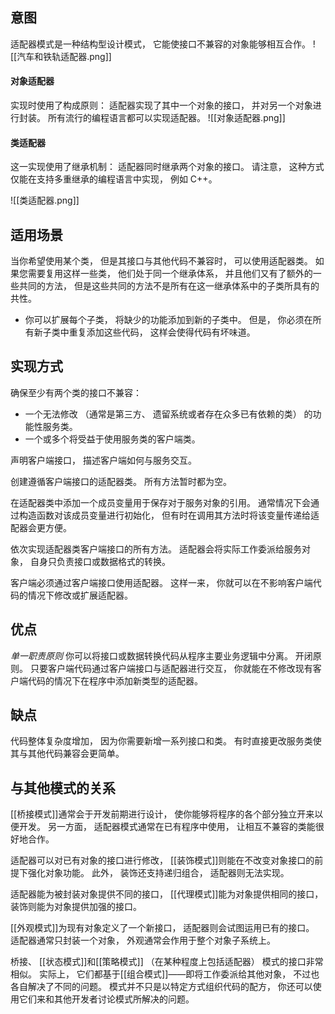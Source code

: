 ## 意图

适配器模式是一种结构型设计模式， 它能使接口不兼容的对象能够相互合作。
![[汽车和铁轨适配器.png]]

#### 对象适配器
实现时使用了构成原则： 适配器实现了其中一个对象的接口， 并对另一个对象进行封装。 所有流行的编程语言都可以实现适配器。
![[对象适配器.png]]
#### 类适配器
这一实现使用了继承机制： 适配器同时继承两个对象的接口。 请注意， 这种方式仅能在支持多重继承的编程语言中实现， 例如 C++。

![[类适配器.png]]

## 适用场景
当你希望使用某个类， 但是其接口与其他代码不兼容时， 可以使用适配器类。
如果您需要复用这样一些类， 他们处于同一个继承体系， 并且他们又有了额外的一些共同的方法， 但是这些共同的方法不是所有在这一继承体系中的子类所具有的共性。
-  你可以扩展每个子类， 将缺少的功能添加到新的子类中。 但是， 你必须在所有新子类中重复添加这些代码， 这样会使得代码有坏味道。
## 实现方式


确保至少有两个类的接口不兼容：

- 一个无法修改 （通常是第三方、 遗留系统或者存在众多已有依赖的类） 的功能性服务类。
- 一个或多个将受益于使用服务类的客户端类。

声明客户端接口， 描述客户端如何与服务交互。

创建遵循客户端接口的适配器类。 所有方法暂时都为空。

在适配器类中添加一个成员变量用于保存对于服务对象的引用。 通常情况下会通过构造函数对该成员变量进行初始化， 但有时在调用其方法时将该变量传递给适配器会更方便。

依次实现适配器类客户端接口的所有方法。 适配器会将实际工作委派给服务对象， 自身只负责接口或数据格式的转换。

客户端必须通过客户端接口使用适配器。 这样一来， 你就可以在不影响客户端代码的情况下修改或扩展适配器。
## 优点
_单一职责原则_ 你可以将接口或数据转换代码从程序主要业务逻辑中分离。
开闭原则。 只要客户端代码通过客户端接口与适配器进行交互， 你就能在不修改现有客户端代码的情况下在程序中添加新类型的适配器。
## 缺点
代码整体复杂度增加， 因为你需要新增一系列接口和类。 有时直接更改服务类使其与其他代码兼容会更简单。
## 与其他模式的关系
[[桥接模式]]通常会于开发前期进行设计， 使你能够将程序的各个部分独立开来以便开发。 另一方面， 适配器模式通常在已有程序中使用， 让相互不兼容的类能很好地合作。

适配器可以对已有对象的接口进行修改， [[装饰模式]]则能在不改变对象接口的前提下强化对象功能。 此外， 装饰还支持递归组合， 适配器则无法实现。

适配器能为被封装对象提供不同的接口， [[代理模式]]能为对象提供相同的接口， 装饰则能为对象提供加强的接口。

[[外观模式]]为现有对象定义了一个新接口， 适配器则会试图运用已有的接口。 适配器通常只封装一个对象， 外观通常会作用于整个对象子系统上。

桥接、 [[状态模式]]和[[策略模式]] （在某种程度上包括适配器） 模式的接口非常相似。 实际上， 它们都基于[[组合模式]]——即将工作委派给其他对象， 不过也各自解决了不同的问题。 模式并不只是以特定方式组织代码的配方， 你还可以使用它们来和其他开发者讨论模式所解决的问题。